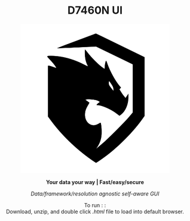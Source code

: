 <h1 align="center">D7460N UI</h1>
<p align="center">
<img
  src="assets/images/logo.svg"
  alt="D7460N"
  title="D7460N"
  width="400" />
</p>

<p align="center"><b>Your data your way | Fast/easy/secure</b></p>

<p align="center"><i>Data/framework/resolution agnostic self-aware GUI</i></p>

<p align="center">
To run : :<br />
Download, unzip, and double click <i>.html</i> file to load into default browser.</p>
